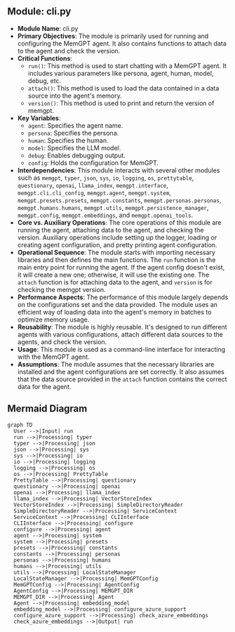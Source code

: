 ## Module: cli.py
- **Module Name**: cli.py
- **Primary Objectives**: The module is primarily used for running and configuring the MemGPT agent. It also contains functions to attach data to the agent and check the version.
- **Critical Functions**:
    - `run()`: This method is used to start chatting with a MemGPT agent. It includes various parameters like persona, agent, human, model, debug, etc.
    - `attach()`: This method is used to load the data contained in a data source into the agent's memory.
    - `version()`: This method is used to print and return the version of memgpt.
- **Key Variables**:
    - `agent`: Specifies the agent name.
    - `persona`: Specifies the persona.
    - `human`: Specifies the human.
    - `model`: Specifies the LLM model.
    - `debug`: Enables debugging output.
    - `config`: Holds the configuration for MemGPT.
- **Interdependencies**: This module interacts with several other modules such as `memgpt`, `typer`, `json`, `sys`, `io`, `logging`, `os`, `prettytable`, `questionary`, `openai`, `llama_index`, `memgpt.interface`, `memgpt.cli.cli_config`, `memgpt.agent`, `memgpt.system`, `memgpt.presets.presets`, `memgpt.constants`, `memgpt.personas.personas`, `memgpt.humans.humans`, `memgpt.utils`, `memgpt.persistence_manager`, `memgpt.config`, `memgpt.embeddings`, and `memgpt.openai_tools`.
- **Core vs. Auxiliary Operations**: The core operations of this module are running the agent, attaching data to the agent, and checking the version. Auxiliary operations include setting up the logger, loading or creating agent configuration, and pretty printing agent configuration.
- **Operational Sequence**: The module starts with importing necessary libraries and then defines the main functions. The `run` function is the main entry point for running the agent. If the agent config doesn't exist, it will create a new one; otherwise, it will use the existing one. The `attach` function is for attaching data to the agent, and `version` is for checking the memgpt version.
- **Performance Aspects**: The performance of this module largely depends on the configurations set and the data provided. The module uses an efficient way of loading data into the agent's memory in batches to optimize memory usage.
- **Reusability**: The module is highly reusable. It's designed to run different agents with various configurations, attach different data sources to the agents, and check the version.
- **Usage**: This module is used as a command-line interface for interacting with the MemGPT agent.
- **Assumptions**: The module assumes that the necessary libraries are installed and the agent configurations are set correctly. It also assumes that the data source provided in the `attach` function contains the correct data for the agent.
## Mermaid Diagram
```mermaid
graph TD
  User -->|Input| run
  run -->|Processing| typer
  typer -->|Processing| json
  json -->|Processing| sys
  sys -->|Processing| io
  io -->|Processing| logging
  logging -->|Processing| os
  os -->|Processing| PrettyTable
  PrettyTable -->|Processing| questionary
  questionary -->|Processing| openai
  openai -->|Processing| llama_index
  llama_index -->|Processing| VectorStoreIndex
  VectorStoreIndex -->|Processing| SimpleDirectoryReader
  SimpleDirectoryReader -->|Processing| ServiceContext
  ServiceContext -->|Processing| CLIInterface
  CLIInterface -->|Processing| configure
  configure -->|Processing| agent
  agent -->|Processing| system
  system -->|Processing| presets
  presets -->|Processing| constants
  constants -->|Processing| personas
  personas -->|Processing| humans
  humans -->|Processing| utils
  utils -->|Processing| LocalStateManager
  LocalStateManager -->|Processing| MemGPTConfig
  MemGPTConfig -->|Processing| AgentConfig
  AgentConfig -->|Processing| MEMGPT_DIR
  MEMGPT_DIR -->|Processing| Agent
  Agent -->|Processing| embedding_model
  embedding_model -->|Processing| configure_azure_support
  configure_azure_support -->|Processing| check_azure_embeddings
  check_azure_embeddings -->|Output| run
```
